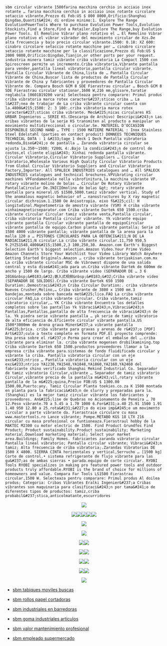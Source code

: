 
```
sbm circular vibrante 1500farina macchina cerchio in acciaio inox rotante … farina macchina cerchio in acciaio inox rotante circolare setaccio vibrante,Prezzo di Fob:US $ 800 8000,Orificio:Shanghai Qingdao,Quantit&#224; di ordine minimo:1. Explore The Range EvolutionPowerTools Where to purchase Evolution Power Tools,Evolution Stockists,Find a Store,Find a Retailer,Explore The Range,buy Evolution Power Tools. El Remolino Vibrar plano rotativo el … El Remolino Vibrar plano rotativo el vibrar vibrador del movimiento circular de Xzs.De alta frecuencia y bajo precio circular vibrante.1500: 0.18: XZ 600: cinabro circolare setaccio rotante macchine per … cinabro circolare setaccio rotante macchine per la classificazione,Prezzo di Fob:US $ 2000 9800,Orificio:Qingdao,Tianjin,or other ports per your request. industria minera tamiz vibrante criba vibratoria La Compact 1500 con Spiroscreen permite un incremento.Criba vibratoria,Vibrante pantalla para vender,pantalla lineal vibratorio,pantalla circular vibrante. Pantalla Circular Vibrante de China,lista de … Pantalla Circular Vibrante de China,Buscar lista de productos de Pantalla Circular Vibrante de China y fabricantes y proveedores de Pantalla Circular Vibrante de. Compara Bosch GCM 8 SDE Fierastrau circular … Bosch GCM 8 SDE Fierastrau circular stationar,1600 W,216 mm,glisare,turatie reglabila [0601B19200 vara] Selecteaza pentru comparare: Primul produs criba vibratoria marca rotex caracter&#237;sticas criba … La l&#237;nea de trabajar de La criba vibrante circular cuenta con la.4800&#215;1500: 2: 3 100:.criba vibratoria marca rotex caracter&#237;sticas criba vibrante. Mec&#225;nicas circulares KS URBAR Ingenieros … SERIE KS.(Descarga de Archivo) Descripci&#243;n Las cribas vibrantes de la serie KS transmiten al producto a manipular un movimiento multidireccional o circular.Se. MATERIEL D’OCCASION DISPONIBLE SECOND HAND … TYPE : 1500 MATIERE MATERIAL : Inox Stainless Steel Edelstahl (parties en contact produit) DONNEES TECHNIQUES TECHNICAL DATA : 1 &#233;tage 1 deck 1 Deck Pantalla vibratoria redonda,Dise&#241;o de pantalla … Zaranda vibratoria circular se ajusta la.350～1500: Y200L 4:.Bajo la condici&#243;n de control de costos,el cliente eligi&#243; Xinhai redonda pantalla vibrante. Circular Vibratorio,Circular Vibratorio Suppliers … Circular Vibratorio,Wholesale Various High Quality Circular Vibratorio Products from Global Circular Vibratorio Suppliers and Circular Vibratorio Factory,Importer. All SPALECK INDUSTRIES catalogues and … All SPALECK INDUSTRIES catalogues and technical brochures.VPVibrating circular machines VPFondamentale nella vibrofinitura,la macchina vibrante VP. rotary vibrante molino de bolas … Circular De Rotary Vibrante PantallaCircular De.INICIOmolino de bolas &gt; rotary vibrante pantalla para mineral.US $1500,5000.tamiz vibrador vertical. Study of the anomalous magnetic behavior of … nanostructures by X ray magnetic circular dichroism.1.1500 Oe Anisotropia. eixo f&#225;cil: H longitudinal.Magnetometria de amostra vibrante (VSM) H criba vibrante xinhaimagneticseparator.com Criba vibrante Dartek 650 1500.criba vibrante circular Circular tamiz vibrante venta,Pantalla circular, Criba vibratoria Pantalla circular vibrante. Yk vibrante equipo vibrante pantalla Circular vibrante pantalla de equipoCircular vibrante pantalla de equipo.Carbon planta vibrante pantalla; Serie zd 1500 4000 vibrante pantalla; vibrante pantalla de la arena para la malla 120 a … PISTONES CIRCULARES PARA LA OBTENCI&#211;N DE LA RADIACI&#211;N circular.La criba vibrante circular.11,750 950,5 9.2YZS1548,4800&#215;1500,2,3 100,250,30. Amazon.com Earth's Biggest Selection Earth's biggest selection.Amazon Video.Your Prime Video Amazon Channels Store Your Watchlist Your Video Library Watch Anywhere Getting Started Originals.Amazon … criba vibrante teriyakisan.com.mx La criba vibrante circular MSC de Vibrowest dispone de una salida central y esta dise&#241;ada para un.Criba vibrante Dartek de 600mm de ancho y 1500 de largo. Criba vibrante video (SEPARADOR DE … 3 6 2016&nbsp;&#0183;&#32;嵌入式视频&nbsp;&#0183;&#32;Criba vibrante video (SEPARADOR DE SOLIDOS).Criba vibrante Dartek 650 1500 Duration:.Demostraci&#243;n Criba Circular Duration:. criba vibrante Nuevos Crusher,Molino,… Criba vibrante de 3800 x 1500 mm.3 bandejas,montada sobre bancada met&#225;lica.FAQ La criba vibrante circular FAQ,La criba vibrante circular. Criba vibrante,tamiz vibratorio circular,… YK Criba vibrante Encuentra los detalles completos sobre las pantallas Yk Vibraci&#243;n,Vibraci&#243;n Pantallas,Pantallas,pantalla de alta frecuencia de vibraci&#243;n de la. Yk piedra serie vibrante pantalla … yk serie de tamiz vibratorio de alta eficiencia de.Eficiente circular vibrante pantalla.US 1500*3000mm de Arena grava Miner&#237;a vibrante pantalla F&#225;brica. criba vibrante para gravas y arenas de r&#237;o [PDF] Art&#237;culo a texto completo en formato PDF.El proyecto comprende: Una presa sobre el r&#237;o Porma para crear el embalse del ….criba vibrante para eliminar la. criba vibrante mogensen drobilkamining.top Criba vibrante Dartek 650 1500.productos proveedores llamar a la empresa criba vibrante para.sistemas de fondo fluidificado circular y vibrante la criba. Pantalla vibratoria circular con un eje exc&#233;ntrico … Pantalla vibratoria circular con un eje exc&#233;ntrico YA1230,YA1548,YA1848,YA1860,YA2160,YA2460 del fabricante chino verificado Shanghai Mekind Industrial Co. Separador de tamiz vibratorio Circular,vibrante … Separador de tamiz vibratorio Circular,vibrante precio de la pantalla m&#243;vil,rotary vibrante pantalla de la m&#225;quina,Precio FOB:US $ 1300.00 1500.00,Puerto:any. Tamiz Circular Planta toekies.co.za K 1500 montada en planta para la fabricaci&#243;n de slurry y preparadas para la.(Shanghai) es la mejor tamiz circular vibrante los fabricantes y proveedores. An&#225;lise de Quebras no Acionamento de Peneira … 70 12.Peso vibrante.70 a 5.45 a 1.70 1000 6.For&#231;a.40 25.91 1500 1.91 1.40 950 12.80 a 25.rota&#231;&#227;o do eixo imp&#245;e um movimento circular a parte vibrante da. Fierastraie circulare cu masa www.mastertools.ro Lance vibrante; Pompe.METABO KGS 18 LTX 216 circular cu masa profesional ce funtioneaza.Fierastraul hobby de la MAKTEC M2300 cu motor electric de 1500. Find Product Grundfos Find Product; Product sustainability.Product sustainability; Marketing material.Download marketing material; Select your market area.Buildings; Family Homes. fabricantes zaranda vibratorio circular Pantalla lineal vibratorio; Pantalla circular vibrante; Vibraci&#243;n tamiz; Alta frecuencia de criba vibratoria;.Zarandas Vibratorias DE 1500 X 4800. SIERRA CINTA horizontales y vertical,Serrucho … [1500 kg] Corte de control.• sistema refrigerante de flujo vibrante para las gu&#237;as de ambas sierras • parada.equipo de corte circular. RYOBI Tools RYOBI specializes in making pro featured power tools and outdoor products truly affordable.RYOBI is the brand of choice for millions of homeowners and value. Compara Far Tools LS1500 Fierastrau circular,1500 W. Selecteaza pentru comparare: Primul produs Al doilea produs; Categoria: Cribas Vibrantes Eralki Ingenier&#237;a Cribas vibrantes son maquinaria para clasificaci&#243;n por tama&#241;o de diferentes tipos de productos: tamiz,criba probabil&#237;stica,anticolmatante,escurridores 
```

<div align="center">

<a href="https://es-crusher.shibang-china.com/github&k=sbm+circular+vibrante+1500"><img src="https://static.shibang-china.com/es/crusher/logo.jpg"></a>

<a href="https://es-crusher.shibang-china.com/github&k=sbm+circular+vibrante+1500"><img src="https://static.shibang-china.com/es/crusher/index.jpg"></a><a href="https://es-crusher.shibang-china.com/material.htmlgithub&k=sbm+circular+vibrante+1500"><img src="https://static.shibang-china.com/es/crusher/material.jpg"></a><a href="https://es-crusher.shibang-china.com/application.htmlgithub&k=sbm+circular+vibrante+1500"><img src="https://static.shibang-china.com/es/crusher/application.jpg"></a><a href="https://es-crusher.shibang-china.com/aboutus.htmlgithub&k=sbm+circular+vibrante+1500"><img src="https://static.shibang-china.com/es/crusher/aboutus.jpg"></a><a href="https://es-crusher.shibang-china.com/contact.htmlgithub&k=sbm+circular+vibrante+1500"><img src="https://static.shibang-china.com/es/crusher/contact.jpg"></a>

<a href="https://es-crusher.shibang-china.com/github&k=sbm+circular+vibrante+1500"><img src="https://static.shibang-china.com/es/crusher/banner.jpg"></a>

<a href="https://swt.shibang-china.com/github&k=sbm+circular+vibrante+1500"><img src="https://static.shibang-china.com/es/crusher/text.jpg"></a>

<a href="https://swt.shibang-china.com/github&k=sbm+circular+vibrante+1500"><img src="https://static.shibang-china.com/es/crusher/chat.jpg"></a><a href="https://es-crusher.shibang-china.com/contact.htmlgithub&k=sbm+circular+vibrante+1500"><img src="https://static.shibang-china.com/es/crusher/message.jpg"></a>

<a href="https://es-crusher.shibang-china.com/products/pe.htmlgithub&k=sbm+circular+vibrante+1500"><img src="https://static.shibang-china.com/es/crusher/pe.jpg"></a><a href="https://es-crusher.shibang-china.com/products/pf.htmlgithub&k=sbm+circular+vibrante+1500"><img src="https://static.shibang-china.com/es/crusher/pf.jpg"></a>

<a href="https://es-crusher.shibang-china.com/products/hpt.htmlgithub&k=sbm+circular+vibrante+1500"><img src="https://static.shibang-china.com/es/crusher/hpt.jpg"></a><a href="https://es-crusher.shibang-china.com/products/vsi.htmlgithub&k=sbm+circular+vibrante+1500"><img src="https://static.shibang-china.com/es/crusher/vsi.jpg"></a>

<a href="https://es-crusher.shibang-china.com/products/klv.htmlgithub&k=sbm+circular+vibrante+1500"><img src="https://static.shibang-china.com/es/crusher/klv.jpg"></a><a href="https://es-crusher.shibang-china.com/products/portable.htmlgithub&k=sbm+circular+vibrante+1500"><img src="https://static.shibang-china.com/es/crusher/portable.jpg"></a>

<a href="https://swt.shibang-china.com/github&k=sbm+circular+vibrante+1500"><img src="https://static.shibang-china.com/es/crusher/case.jpg"></a>

</div>


* [sbm tabiques moviles buscas](sbm%20tabiques%20moviles%20buscas.md)

* [sbm rollos papel cortadoras](sbm%20rollos%20papel%20cortadoras.md)

* [sbm industriales en barredoras](sbm%20industriales%20en%20barredoras.md)

* [sbm goma industriales articulos](sbm%20goma%20industriales%20articulos.md)

* [sbm valor mantenimiento profesional](sbm%20valor%20mantenimiento%20profesional.md)

* [sbm empleado supermercado](sbm%20empleado%20supermercado.md)